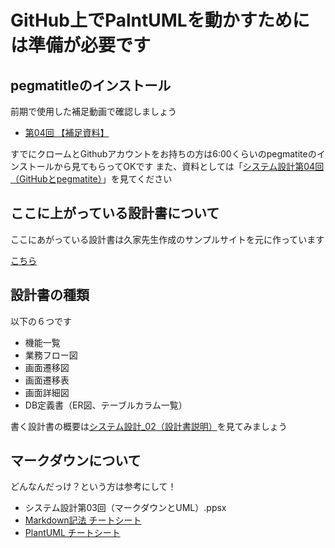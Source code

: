 # GitHub上でPalntUMLを動かすためには準備が必要です

## pegmatitleのインストール 
前期で使用した補足動画で確認しましょう
* [第04回 【補足資料】](https://web.microsoftstream.com/video/4c2155ca-385c-43a0-8ba3-e095f5befbae)

すでにクロームとGithubアカウントをお持ちの方は6:00くらいのpegmatiteのインストールから見てもらってOKです
また、資料としては「[システム設計第04回（GitHubとpegmatite）](https://teams.microsoft.com/l/file/A0DA8F61-61C3-433F-BFC8-3A215EA19A40?tenantId=f5bb8629-43f6-44be-a996-0ad0e1e04949&fileType=pdf&objectUrl=https%3A%2F%2Fasojukustudent.sharepoint.com%2Fsites%2FSD2DEF_abcc21%2FDocLib%2F%E3%82%B7%E3%82%B9%E3%83%86%E3%83%A0%E8%A8%AD%E8%A8%88%E7%AC%AC04%E5%9B%9E%EF%BC%88GitHub%E3%81%A8pegmatite%EF%BC%89.pdf&baseUrl=https%3A%2F%2Fasojukustudent.sharepoint.com%2Fsites%2FSD2DEF_abcc21&serviceName=teams&threadId=19:b2254404e8ce4aca955c3b6b59e77534@thread.tacv2&groupId=aa79f397-01cd-4376-af85-e964feb578b9)」を見てください

## ここに上がっている設計書について
ここにあがっている設計書は久家先生作成のサンプルサイトを元に作っています 

[こちら](http://aso-kuga.watson.jp/classic/item_list.php)

## 設計書の種類

以下の６つです  
* 機能一覧  
* 業務フロー図  
* 画面遷移図  
* 画面遷移表  
* 画面詳細図  
* DB定義書（ER図、テーブルカラム一覧）  

書く設計書の概要は[システム設計_02（設計書説明）](https://teams.microsoft.com/l/file/1F57AC34-1BD3-4FE4-B064-C8503D4FA0C0?tenantId=f5bb8629-43f6-44be-a996-0ad0e1e04949&fileType=pptx&objectUrl=https%3A%2F%2Fasojukustudent.sharepoint.com%2Fsites%2FSD2DEF_abcc21%2FDocLib%2F%E3%82%B7%E3%82%B9%E3%83%86%E3%83%A0%E8%A8%AD%E8%A8%88%E7%AC%AC01%E5%9B%9E%EF%BC%88%E3%82%B7%E3%82%B9%E3%83%86%E3%83%A0%E3%81%AE%E8%A8%AD%E8%A8%88%E3%81%A8%E3%81%AF%EF%BC%89.pptx&baseUrl=https%3A%2F%2Fasojukustudent.sharepoint.com%2Fsites%2FSD2DEF_abcc21&serviceName=teams&threadId=19:b2254404e8ce4aca955c3b6b59e77534@thread.tacv2&groupId=aa79f397-01cd-4376-af85-e964feb578b9)を見てみましょう


## マークダウンについて
どんなんだっけ？という方は参考にして！  
* システム設計第03回（マークダウンとUML）.ppsx  
* [Markdown記法 チートシート](https://qiita.com/Qiita/items/c686397e4a0f4f11683d)  
* [PlantUML チートシート](https://qiita.com/ogomr/items/0b5c4de7f38fd1482a48)
 
